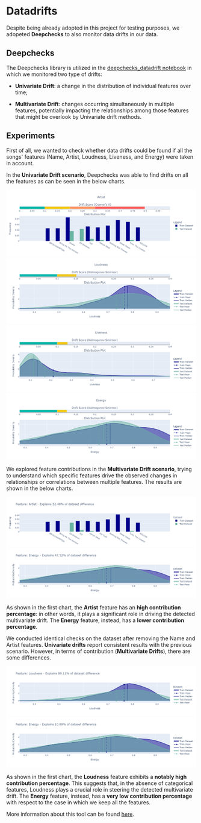 # Datadrifts

Despite being already adopted in this project for testing purposes, we adopeted **Deepchecks** to also monitor data drifts in our data.

## Deepchecks

The Deepchecks library is utilized in the [deepchecks_datadrift notebook](deepchecks_datadrift.ipynb) in which we monitored two type of drifts:

- **Univariate Drift**: a change in the distribution of individual features over time;

- **Multivariate Drift**: changes occurring simultaneously in multiple features, potentially impacting the relationships among those features that might be overlook by Univariate drift methods.

## Experiments

First of all, we wanted to check whether data drifts could be found if all the songs' features (Name, Artist, Loudness, Liveness, and Energy) were taken in account.

In the **Univariate Drift scenario**, Deepchecks was able to find drifts on all the features as can be seen in the below charts.

![plot](/figures/artist_univariate_feature_drift_full.png?raw=true)
![plot](/figures/loudness_univariate_feature_drift_full.png?raw=true)
![plot](/figures/liveness_univariate_feature_drift_full.png?raw=true)
![plot](/figures/energy_univariate_feature_drift_full.png?raw=true)

We explored feature contributions in the **Multivariate Drift scenario**, trying to understand which specific features drive the observed changes in relationships or correlations between multiple features. The results are shown in the below charts.

![plot](/figures/features_contribution_full.png?raw=true)
![plot](/figures/features_contribution_full_2.png?raw=true)

As shown in the first chart, the **Artist** feature has an **high contribution percentage**: in other words, it plays a significant role in driving the detected multivariate drift. The **Energy** feature, instead, has a **lower contribution percentage**.

We conducted identical checks on the dataset after removing the Name and Artist features. **Univariate drifts** report consistent results with the previous scenario. However, in terms of contribution (**Multivariate Drifts**), there are some differences.

![plot](/figures/features_contribution_numerical.png?raw=true)
![plot](/figures/features_contribution_numerical_2.png?raw=true)

As shown in the first chart, the **Loudness** feature exhibits a **notably high contribution percentage**. This suggests that, in the absence of categorical features, Loudness plays a crucial role in steering the detected multivariate drift. The **Energy** feature, instead, has a **very low contribution percentage** with respect to the case in which we keep all the features.

More information about this tool can be found [here](https://github.com/deepchecks/deepchecks/tree/main).
